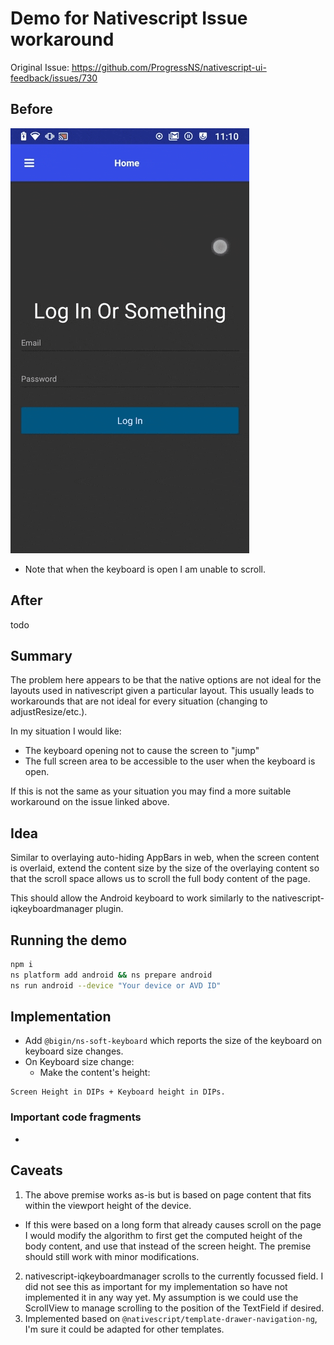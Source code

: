 # Demo for Nativescript Issue workaround

Original Issue: https://github.com/ProgressNS/nativescript-ui-feedback/issues/730

## Before
![Demo Before](./docs/demo-before-optimized.gif)
- Note that when the keyboard is open I am unable to scroll.

## After
todo

## Summary
The problem here appears to be that the native options are not ideal for the layouts used in nativescript given a particular layout. This usually leads to workarounds that are not ideal for every situation (changing to adjustResize/etc.).

In my situation I would like:
- The keyboard opening not to cause the screen to "jump"
- The full screen area to be accessible to the user when the keyboard is open.

If this is not the same as your situation you may find a more suitable workaround on the issue linked above.

## Idea
Similar to overlaying auto-hiding AppBars in web, when the screen content is overlaid, extend the content size by the size of the overlaying content so that the scroll space allows us to scroll the full body content of the page.

This should allow the Android keyboard to work similarly to the nativescript-iqkeyboardmanager plugin.

## Running the demo
```bash
npm i
ns platform add android && ns prepare android
ns run android --device "Your device or AVD ID"
```

## Implementation
- Add `@bigin/ns-soft-keyboard` which reports the size of the keyboard on keyboard size changes.
- On Keyboard size change:
  - Make the content's height:
```
Screen Height in DIPs + Keyboard height in DIPs.
```

### Important code fragments
-

## Caveats
1) The above premise works as-is but is based on page content that fits within the viewport height of the device.
  - If this were based on a long form that already causes scroll on the page I would modify the algorithm to first get the computed height of the body content, and use that instead of the screen height. The premise should still work with minor modifications.
2) nativescript-iqkeyboardmanager scrolls to the currently focussed field. I did not see this as important for my implementation so have not implemented it in any way yet. My assumption is we could use the ScrollView to manage scrolling to the position of the TextField if desired.
3) Implemented based on `@nativescript/template-drawer-navigation-ng`, I'm sure it could be adapted for other templates.


